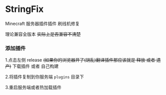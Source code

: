 # StringFix
Minecraft 服务器插件插件 刷线机修复

理论兼容全版本 ~~实际上是否兼容不清楚~~

<h3>添加插件</h3>

1.点击左侧 release ~~(如果你的浏览器开了(胡乱)翻译插件那应该就是 释放 或者 遗产)~~ 下载插件 或者 自己构建

2.将插件复制到你服务端 `plugins` 目录下

3.重启服务端或者热加载插件